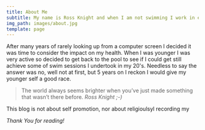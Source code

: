 ```yaml
---
title: About Me
subtitle: My name is Ross Knight and when I am not swimming I work in eCommerce.
img_path: images/about.jpg
template: page
---
```


After many years of rarely looking up from a computer  screen I decided it was time to consider the impact on my health. When I was younger I was very active so decided to get back to the pool to see if I could get still achieve some of swim sessions I undertook in my 20's. Needless to say the answer was no, well not at first, but 5 years on I reckon I would give my younger self a good race.

>The world always seems brighter when you’ve just made something that wasn’t there before. <cite>Ross Knight ;-)</cite>

This blog is not about self promotion, nor about religioulsyl recording my 

*Thank You for reading!*
